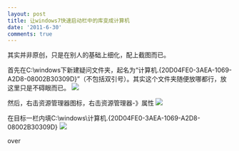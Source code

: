 ```yaml
---
layout: post
title: 让windows7快速启动栏中的库变成计算机
date: '2011-6-30'
comments: true
---
```

其实并非原创，只是在别人的基础上细化，配上截图而已。

首先在C:\windows下新建疑问文件夹，起名为“计算机.{20D04FE0-3AEA-1069-A2D8-08002B30309D}”（不包括双引号）。其实这个文件夹随便放哪都行，放这里只是不碍眼而已。
![](/uploads/2011/06/20110630164054.png)

然后，右击资源管理器图标，右击资源管理器-》属性
![](/uploads/2011/06/2.png)

在目标一栏内填C:\windows\计算机.{20D04FE0-3AEA-1069-A2D8-08002B30309D}
![](/uploads/2011/06/20110630163928.png)

over
